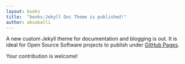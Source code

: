 ```yaml
---
layout: books
title:  "books:Jekyll Doc Theme is published!"
author: aksakalli
---
```

A new custom Jekyll theme for documentation and blogging is out. It is ideal for Open Source Software projects to publish under [GitHub Pages](https://pages.github.com).

Your contribution is welcome!
